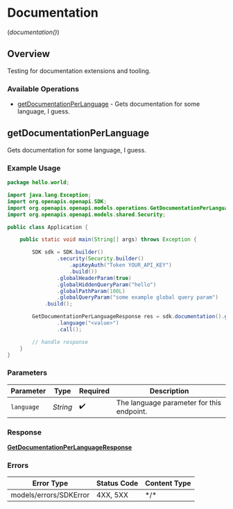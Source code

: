 # Documentation
(*documentation()*)

## Overview

Testing for documentation extensions and tooling.

### Available Operations

* [getDocumentationPerLanguage](#getdocumentationperlanguage) - Gets documentation for some language, I guess.

## getDocumentationPerLanguage

Gets documentation for some language, I guess.

### Example Usage

```java
package hello.world;

import java.lang.Exception;
import org.openapis.openapi.SDK;
import org.openapis.openapi.models.operations.GetDocumentationPerLanguageResponse;
import org.openapis.openapi.models.shared.Security;

public class Application {

    public static void main(String[] args) throws Exception {

        SDK sdk = SDK.builder()
                .security(Security.builder()
                    .apiKeyAuth("Token YOUR_API_KEY")
                    .build())
                .globalHeaderParam(true)
                .globalHiddenQueryParam("hello")
                .globalPathParam(100L)
                .globalQueryParam("some example global query param")
            .build();

        GetDocumentationPerLanguageResponse res = sdk.documentation().getDocumentationPerLanguage()
                .language("<value>")
                .call();

        // handle response
    }
}
```

### Parameters

| Parameter                                 | Type                                      | Required                                  | Description                               |
| ----------------------------------------- | ----------------------------------------- | ----------------------------------------- | ----------------------------------------- |
| `language`                                | *String*                                  | :heavy_check_mark:                        | The language parameter for this endpoint. |

### Response

**[GetDocumentationPerLanguageResponse](../../models/operations/GetDocumentationPerLanguageResponse.md)**

### Errors

| Error Type             | Status Code            | Content Type           |
| ---------------------- | ---------------------- | ---------------------- |
| models/errors/SDKError | 4XX, 5XX               | \*/\*                  |